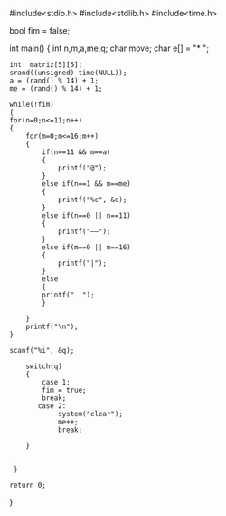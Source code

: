 #include<stdio.h>
#include<stdlib.h>
#include<time.h>

bool fim = false;

int main()
{
    int n,m,a,me,q;
    char move; 
    char e[] = "* ";
    
    int  matriz[5][5];
    srand((unsigned) time(NULL));
    a = (rand() % 14) + 1;
    me = (rand() % 14) + 1;
    
    while(!fim)
    {
    for(n=0;n<=11;n++)
    {
        for(m=0;m<=16;m++)
        {
            if(n==11 && m==a)
            {
                printf("@");
            }
            else if(n==1 && m==me)
            {
                printf("%c", &e);
            }
            else if(n==0 || n==11)
            {
                printf("——");
            }
            else if(m==0 || m==16)
            {
                printf("|");
            }
            else
            {
            printf("  ");
            }
            
        }
        printf("\n");
    }
        
    scanf("%i", &q);
       
        switch(q)
        {
            case 1:
            fim = true;
            break;
           case 2:
                system("clear");
                me++;
                break;
            
        }
        
    
     }
    
    return 0; 
}
